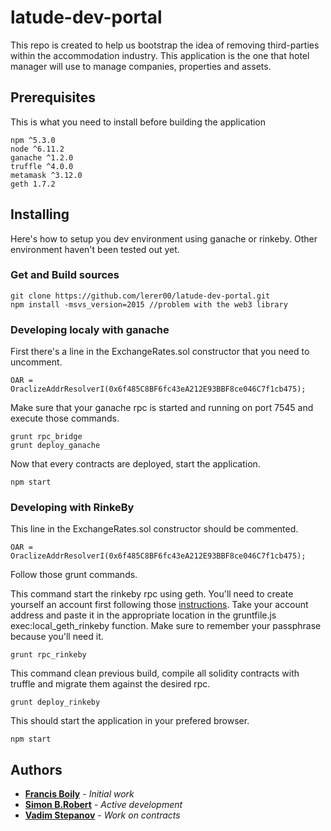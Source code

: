 # latude-dev-portal

This repo is created to help us bootstrap the idea of removing third-parties within the accommodation industry. This application is the one that hotel manager will use to manage companies, properties and assets.

## Prerequisites

This is what you need to install before building the application

```
npm ^5.3.0
node ^6.11.2
ganache ^1.2.0
truffle ^4.0.0
metamask ^3.12.0
geth 1.7.2
```

## Installing

Here's how to setup you dev environment using ganache or rinkeby. Other environment haven't been tested out yet.

### Get and Build sources

```
git clone https://github.com/lerer00/latude-dev-portal.git
npm install -msvs_version=2015 //problem with the web3 library
```

### Developing localy with **ganache**

First there's a line in the ExchangeRates.sol constructor that you need to uncomment.
```
OAR = OraclizeAddrResolverI(0x6f485C8BF6fc43eA212E93BBF8ce046C7f1cb475);
```
Make sure that your ganache rpc is started and running on port 7545 and execute those commands.
```
grunt rpc_bridge
grunt deploy_ganache
```
Now that every contracts are deployed, start the application.
```
npm start
```

### Developing with **RinkeBy**

This line in the ExchangeRates.sol constructor should be commented.
```
OAR = OraclizeAddrResolverI(0x6f485C8BF6fc43eA212E93BBF8ce046C7f1cb475);
```

Follow those grunt commands.

This command start the rinkeby rpc using geth. You'll need to create yourself an account first following those [instructions](https://github.com/ethereum/go-ethereum/wiki/Managing-your-accounts#creating-an-account). Take your account address and paste it in the appropriate location in the gruntfile.js exec:local_geth_rinkeby function. Make sure to remember your passphrase because you'll need it.
```
grunt rpc_rinkeby
```
This command clean previous build, compile all solidity contracts with truffle and migrate them against the desired rpc.
```
grunt deploy_rinkeby
```
This should start the application in your prefered browser.
```
npm start
```

## Authors

* [**Francis Boily**](https://github.com/lerer00) - *Initial work*
* [**Simon B.Robert**](https://github.com/carte7000) - *Active development*
* [**Vadim Stepanov**](https://github.com/vadimkerr) - *Work on contracts*


